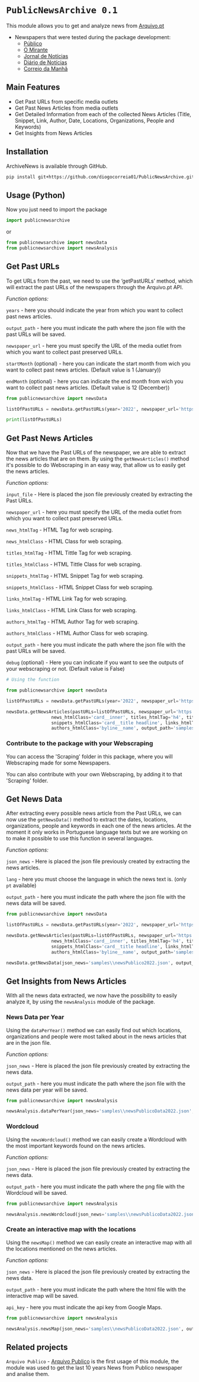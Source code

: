# ``PublicNewsArchive 0.1``

This module allows you to get and analyze news from <a href="https://arquivo.pt/" target="_blank">Arquivo.pt</a>

* Newspapers that were tested during the package development:
    * <a href="https://www.publico.pt/" target="_blank">Público</a>
    * <a href="https://omirante.pt/" target="_blank">O Mirante</a>
    * <a href="https://www.jn.pt/" target="_blank">Jornal de Notícias</a>
    * <a href="https://www.dn.pt/" target="_blank">Diário de Notícias</a>
    * <a href="https://www.cmjornal.pt/" target="_blank">Correio da Manhã</a>


## **Main Features**

* Get Past URLs from specific media outlets
* Get Past News Articles from media outlets
* Get Detailed Information from each of the collected News Articles (Title, Snippet, Link, Author, Date, Locations, Organizations, People and Keywords)
* Get Insights from News Articles

## **Installation**
ArchiveNews is available through GitHub.
```bash
pip install git+https://github.com/diogocorreia01/PublicNewsArchive.git
```

## **Usage (Python)**

Now you just need to import the package

```python
import publicnewsarchive
```
or

```python
from publicnewsarchive import newsData
from publicnewsarchive import newsAnalysis
```

## **Get Past URLs**

To get URLs from the past, we need to use the ‘getPastURLs’ method, which will extract the past URLs of the newspapers through the Arquivo.pt API.

*Function options:*

`years` - here you should indicate the year from which you want to collect past news articles.

`output_path` - here you must indicate the path where the json file with the past URLs will be saved.

`newspaper_url` - here you must specify the URL of the media outlet from which you want to collect past preserved URLs.

`startMonth` (optional) - here you can indicate the start month from wich you want to collect past news articles. (Default value is 1 (January))

`endMonth` (optional) - here you can indicate the end month from wich you want to collect past news articles. (Default value is 12 (December))

```python
from publicnewsarchive import newsData

listOfPastURLs = newsData.getPastURLs(year='2022', newspaper_url='https://publico.pt/', startMonth='06', endMonth='07')

print(listOfPastURLs)
```

## **Get Past News Articles**

Now that we have the Past URLs of the newspaper, we are able to extract the news articles that are on them. By using the `getNewsArticles()` method it's possible to do Webscraping in an easy way, that allow us to easily get the news articles.

*Function options:*

`input_file` - Here is placed the json file previously created by extracting the Past URLs.

`newspaper_url` - here you must specify the URL of the media outlet from which you want to collect past preserved URLs.

`news_htmlTag` - HTML Tag for web scraping.

`news_htmlClass` - HTML Class for web scraping.

`titles_htmlTag` - HTML Tittle Tag for web scraping.

`titles_htmlClass` - HTML Tittle Class for web scraping.

`snippets_htmlTag` - HTML Snippet Tag for web scraping.

`snippets_htmlClass` - HTML Snippet Class for web scraping.

`links_htmlTag` - HTML Link Tag for web scraping.

`links_htmlClass` - HTML Link Class for web scraping.

`authors_htmlTag` - HTML Author Tag for web scraping.

`authors_htmlClass` - HTML Author Class for web scraping.

`output_path` - here you must indicate the path where the json file with the past URLs will be saved.

`debug` (optional) - Here you can indicate if you want to see the outputs of your webscraping or not. (Default value is False)

```python
# Using the function

from publicnewsarchive import newsData 

listOfPastURLs = newsData.getPastURLs(year='2022', newspaper_url='https://publico.pt/', startMonth='06', endMonth='07')

newsData.getNewsArticles(pastURLs=listOfPastURLs, newspaper_url='https://publico.pt/', news_htmlTag='div',
                 news_htmlClass='card__inner', titles_htmlTag='h4', titles_htmlClass='kicker', snippets_htmlTag='h3',
                 snippets_htmlClass='card__title headline', links_htmlTag='a', links_htmlClass='card__faux-block-link', authors_htmlTag='span',
                 authors_htmlClass='byline__name', output_path='samples\\newsPublico2022', debug=True)
```

### **Contribute to the package with your Webscraping**

You can access the 'Scraping' folder in this package, where you will Webscraping made for some Newspapers.

You can also contribute with your own Webscraping, by adding it to that 'Scraping' folder.

## **Get News Data**

After extracting every possible news article from the Past URLs, we can now use the `getNewsData()` method to extract the dates, locations, organizations, people and keywords in each one of the news articles. At the moment it only works in Portuguese language texts but we are working on to make it possible to use this function in several languages.

*Function options:*

`json_news` - Here is placed the json file previously created by extracting the news articles.

`lang` - here you must choose the language in which the news text is. (only `pt` available)

`output_path` - here you must indicate the path where the json file with the news data will be saved.

```python
from publicnewsarchive import newsData

listOfPastURLs = newsData.getPastURLs(year='2022', newspaper_url='https://publico.pt/', startMonth='06', endMonth='07')

newsData.getNewsArticles(pastURLs=listOfPastURLs, newspaper_url='https://publico.pt/', news_htmlTag='div',
                 news_htmlClass='card__inner', titles_htmlTag='h4', titles_htmlClass='kicker', snippets_htmlTag='h3',
                 snippets_htmlClass='card__title headline', links_htmlTag='a', links_htmlClass='card__faux-block-link', authors_htmlTag='span',
                 authors_htmlClass='byline__name', output_path='samples\\newsPublico2022', debug=True)

newsData.getNewsData(json_news='samples\\newsPublico2022.json', output_path='samples\\newsPublicoData2022')
```

## **Get Insights from News Articles**

With all the news data extracted, we now have the possibility to easily analyze it, by using the `newsAnalysis` module of the package.

### **News Data per Year**

Using the `dataPerYear()` method we can easily find out which locations, organizations and people were most talked about in the news articles that are in the json file.

*Function options:*

`json_news` - Here is placed the json file previously created by extracting the news data.

`output_path` - here you must indicate the path where the json file with the news data per year will be saved.

```python
from publicnewsarchive import newsAnalysis

newsAnalysis.dataPerYear(json_news='samples\\newsPublicoData2022.json', output_path='samples\\newsDataPerYearPublico2022')
```

### **Wordcloud**

Using the `newsWordcloud()` method we can easily create a Wordcloud with the most important keywords found on the news articles.

*Function options:*

`json_news` - Here is placed the json file previously created by extracting the news data.

`output_path` - here you must indicate the path where the png file with the Wordcloud will be saved.

```python
from publicnewsarchive import newsAnalysis

newsAnalysis.newsWordcloud(json_news='samples\\newsPublicoData2022.json', output_path='samples\\wordcloudPublico2022')
```

### **Create an interactive map with the locations**

Using the `newsMap()` method we can easily create an interactive map with all the locations mentioned on the news articles.

*Function options:*

`json_news` - Here is placed the json file previously created by extracting the news data.

`output_path` - here you must indicate the path where the html file with the interactive map will be saved.

`api_key` - here you must indicate the api key from Google Maps.

```python
from publicnewsarchive import newsAnalysis

newsAnalysis.newsMap(json_news='samples\\newsPublicoData2022.json', output_path='samples\\mapPublico2022', api_key='AIzaSyDoygTYvzCb_NTl51WNoWI57y5TZ6e15u4')
```

## **Related projects**

``Arquivo Publico`` - <a href="https://arquivopublico.ipt.pt/" target="_blank">Arquivo Publico</a> is the first usage of this module, the module was used to get the last 10 years News from Publico newspaper and analise them.